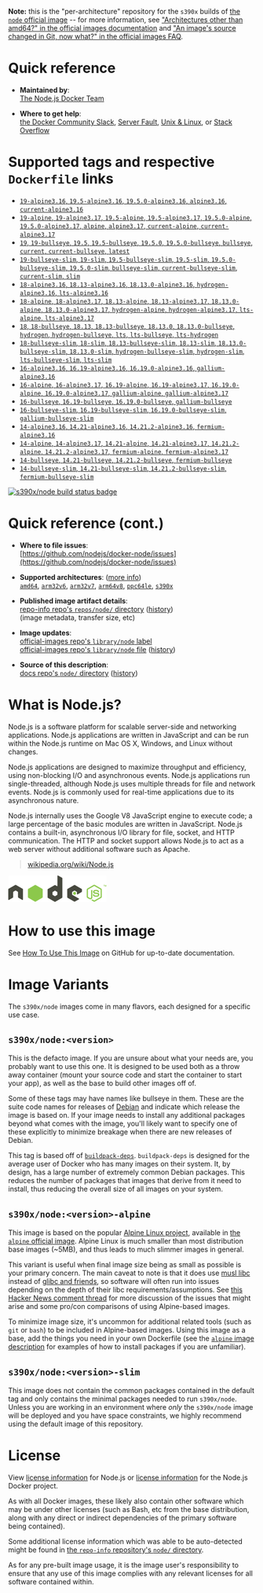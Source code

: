 <!--

********************************************************************************

WARNING:

    DO NOT EDIT "node/README.md"

    IT IS AUTO-GENERATED

    (from the other files in "node/" combined with a set of templates)

********************************************************************************

-->

**Note:** this is the "per-architecture" repository for the `s390x` builds of [the `node` official image](https://hub.docker.com/_/node) -- for more information, see ["Architectures other than amd64?" in the official images documentation](https://github.com/docker-library/official-images#architectures-other-than-amd64) and ["An image's source changed in Git, now what?" in the official images FAQ](https://github.com/docker-library/faq#an-images-source-changed-in-git-now-what).

# Quick reference

-	**Maintained by**:  
	[The Node.js Docker Team](https://github.com/nodejs/docker-node)

-	**Where to get help**:  
	[the Docker Community Slack](https://dockr.ly/comm-slack), [Server Fault](https://serverfault.com/help/on-topic), [Unix & Linux](https://unix.stackexchange.com/help/on-topic), or [Stack Overflow](https://stackoverflow.com/help/on-topic)

# Supported tags and respective `Dockerfile` links

-	[`19-alpine3.16`, `19.5-alpine3.16`, `19.5.0-alpine3.16`, `alpine3.16`, `current-alpine3.16`](https://github.com/nodejs/docker-node/blob/18a65fa8f56063a42381aa94923ce07f00375d7d/19/alpine3.16/Dockerfile)
-	[`19-alpine`, `19-alpine3.17`, `19.5-alpine`, `19.5-alpine3.17`, `19.5.0-alpine`, `19.5.0-alpine3.17`, `alpine`, `alpine3.17`, `current-alpine`, `current-alpine3.17`](https://github.com/nodejs/docker-node/blob/18a65fa8f56063a42381aa94923ce07f00375d7d/19/alpine3.17/Dockerfile)
-	[`19`, `19-bullseye`, `19.5`, `19.5-bullseye`, `19.5.0`, `19.5.0-bullseye`, `bullseye`, `current`, `current-bullseye`, `latest`](https://github.com/nodejs/docker-node/blob/18a65fa8f56063a42381aa94923ce07f00375d7d/19/bullseye/Dockerfile)
-	[`19-bullseye-slim`, `19-slim`, `19.5-bullseye-slim`, `19.5-slim`, `19.5.0-bullseye-slim`, `19.5.0-slim`, `bullseye-slim`, `current-bullseye-slim`, `current-slim`, `slim`](https://github.com/nodejs/docker-node/blob/18a65fa8f56063a42381aa94923ce07f00375d7d/19/bullseye-slim/Dockerfile)
-	[`18-alpine3.16`, `18.13-alpine3.16`, `18.13.0-alpine3.16`, `hydrogen-alpine3.16`, `lts-alpine3.16`](https://github.com/nodejs/docker-node/blob/86d8b5dbad62b7c58d2146dafaa7b35086ae2eb8/18/alpine3.16/Dockerfile)
-	[`18-alpine`, `18-alpine3.17`, `18.13-alpine`, `18.13-alpine3.17`, `18.13.0-alpine`, `18.13.0-alpine3.17`, `hydrogen-alpine`, `hydrogen-alpine3.17`, `lts-alpine`, `lts-alpine3.17`](https://github.com/nodejs/docker-node/blob/86d8b5dbad62b7c58d2146dafaa7b35086ae2eb8/18/alpine3.17/Dockerfile)
-	[`18`, `18-bullseye`, `18.13`, `18.13-bullseye`, `18.13.0`, `18.13.0-bullseye`, `hydrogen`, `hydrogen-bullseye`, `lts`, `lts-bullseye`, `lts-hydrogen`](https://github.com/nodejs/docker-node/blob/86d8b5dbad62b7c58d2146dafaa7b35086ae2eb8/18/bullseye/Dockerfile)
-	[`18-bullseye-slim`, `18-slim`, `18.13-bullseye-slim`, `18.13-slim`, `18.13.0-bullseye-slim`, `18.13.0-slim`, `hydrogen-bullseye-slim`, `hydrogen-slim`, `lts-bullseye-slim`, `lts-slim`](https://github.com/nodejs/docker-node/blob/86d8b5dbad62b7c58d2146dafaa7b35086ae2eb8/18/bullseye-slim/Dockerfile)
-	[`16-alpine3.16`, `16.19-alpine3.16`, `16.19.0-alpine3.16`, `gallium-alpine3.16`](https://github.com/nodejs/docker-node/blob/2a15356c778b366621aa370a4294c59ac1df9c6a/16/alpine3.16/Dockerfile)
-	[`16-alpine`, `16-alpine3.17`, `16.19-alpine`, `16.19-alpine3.17`, `16.19.0-alpine`, `16.19.0-alpine3.17`, `gallium-alpine`, `gallium-alpine3.17`](https://github.com/nodejs/docker-node/blob/2a15356c778b366621aa370a4294c59ac1df9c6a/16/alpine3.17/Dockerfile)
-	[`16-bullseye`, `16.19-bullseye`, `16.19.0-bullseye`, `gallium-bullseye`](https://github.com/nodejs/docker-node/blob/3f8018043408490439723ed3b71ab5578d69ea70/16/bullseye/Dockerfile)
-	[`16-bullseye-slim`, `16.19-bullseye-slim`, `16.19.0-bullseye-slim`, `gallium-bullseye-slim`](https://github.com/nodejs/docker-node/blob/3f8018043408490439723ed3b71ab5578d69ea70/16/bullseye-slim/Dockerfile)
-	[`14-alpine3.16`, `14.21-alpine3.16`, `14.21.2-alpine3.16`, `fermium-alpine3.16`](https://github.com/nodejs/docker-node/blob/3f8018043408490439723ed3b71ab5578d69ea70/14/alpine3.16/Dockerfile)
-	[`14-alpine`, `14-alpine3.17`, `14.21-alpine`, `14.21-alpine3.17`, `14.21.2-alpine`, `14.21.2-alpine3.17`, `fermium-alpine`, `fermium-alpine3.17`](https://github.com/nodejs/docker-node/blob/3f8018043408490439723ed3b71ab5578d69ea70/14/alpine3.17/Dockerfile)
-	[`14-bullseye`, `14.21-bullseye`, `14.21.2-bullseye`, `fermium-bullseye`](https://github.com/nodejs/docker-node/blob/3f8018043408490439723ed3b71ab5578d69ea70/14/bullseye/Dockerfile)
-	[`14-bullseye-slim`, `14.21-bullseye-slim`, `14.21.2-bullseye-slim`, `fermium-bullseye-slim`](https://github.com/nodejs/docker-node/blob/3f8018043408490439723ed3b71ab5578d69ea70/14/bullseye-slim/Dockerfile)

[![s390x/node build status badge](https://img.shields.io/jenkins/s/https/doi-janky.infosiftr.net/job/multiarch/job/s390x/job/node.svg?label=s390x/node%20%20build%20job)](https://doi-janky.infosiftr.net/job/multiarch/job/s390x/job/node/)

# Quick reference (cont.)

-	**Where to file issues**:  
	[https://github.com/nodejs/docker-node/issues](https://github.com/nodejs/docker-node/issues)

-	**Supported architectures**: ([more info](https://github.com/docker-library/official-images#architectures-other-than-amd64))  
	[`amd64`](https://hub.docker.com/r/amd64/node/), [`arm32v6`](https://hub.docker.com/r/arm32v6/node/), [`arm32v7`](https://hub.docker.com/r/arm32v7/node/), [`arm64v8`](https://hub.docker.com/r/arm64v8/node/), [`ppc64le`](https://hub.docker.com/r/ppc64le/node/), [`s390x`](https://hub.docker.com/r/s390x/node/)

-	**Published image artifact details**:  
	[repo-info repo's `repos/node/` directory](https://github.com/docker-library/repo-info/blob/master/repos/node) ([history](https://github.com/docker-library/repo-info/commits/master/repos/node))  
	(image metadata, transfer size, etc)

-	**Image updates**:  
	[official-images repo's `library/node` label](https://github.com/docker-library/official-images/issues?q=label%3Alibrary%2Fnode)  
	[official-images repo's `library/node` file](https://github.com/docker-library/official-images/blob/master/library/node) ([history](https://github.com/docker-library/official-images/commits/master/library/node))

-	**Source of this description**:  
	[docs repo's `node/` directory](https://github.com/docker-library/docs/tree/master/node) ([history](https://github.com/docker-library/docs/commits/master/node))

# What is Node.js?

Node.js is a software platform for scalable server-side and networking applications. Node.js applications are written in JavaScript and can be run within the Node.js runtime on Mac OS X, Windows, and Linux without changes.

Node.js applications are designed to maximize throughput and efficiency, using non-blocking I/O and asynchronous events. Node.js applications run single-threaded, although Node.js uses multiple threads for file and network events. Node.js is commonly used for real-time applications due to its asynchronous nature.

Node.js internally uses the Google V8 JavaScript engine to execute code; a large percentage of the basic modules are written in JavaScript. Node.js contains a built-in, asynchronous I/O library for file, socket, and HTTP communication. The HTTP and socket support allows Node.js to act as a web server without additional software such as Apache.

> [wikipedia.org/wiki/Node.js](https://en.wikipedia.org/wiki/Node.js)

![logo](https://raw.githubusercontent.com/docker-library/docs/01c12653951b2fe592c1f93a13b4e289ada0e3a1/node/logo.png)

# How to use this image

See [How To Use This Image](https://github.com/nodejs/docker-node/blob/master/README.md#how-to-use-this-image) on GitHub for up-to-date documentation.

# Image Variants

The `s390x/node` images come in many flavors, each designed for a specific use case.

## `s390x/node:<version>`

This is the defacto image. If you are unsure about what your needs are, you probably want to use this one. It is designed to be used both as a throw away container (mount your source code and start the container to start your app), as well as the base to build other images off of.

Some of these tags may have names like bullseye in them. These are the suite code names for releases of [Debian](https://wiki.debian.org/DebianReleases) and indicate which release the image is based on. If your image needs to install any additional packages beyond what comes with the image, you'll likely want to specify one of these explicitly to minimize breakage when there are new releases of Debian.

This tag is based off of [`buildpack-deps`](https://hub.docker.com/_/buildpack-deps/). `buildpack-deps` is designed for the average user of Docker who has many images on their system. It, by design, has a large number of extremely common Debian packages. This reduces the number of packages that images that derive from it need to install, thus reducing the overall size of all images on your system.

## `s390x/node:<version>-alpine`

This image is based on the popular [Alpine Linux project](https://alpinelinux.org), available in [the `alpine` official image](https://hub.docker.com/_/alpine). Alpine Linux is much smaller than most distribution base images (~5MB), and thus leads to much slimmer images in general.

This variant is useful when final image size being as small as possible is your primary concern. The main caveat to note is that it does use [musl libc](https://musl.libc.org) instead of [glibc and friends](https://www.etalabs.net/compare_libcs.html), so software will often run into issues depending on the depth of their libc requirements/assumptions. See [this Hacker News comment thread](https://news.ycombinator.com/item?id=10782897) for more discussion of the issues that might arise and some pro/con comparisons of using Alpine-based images.

To minimize image size, it's uncommon for additional related tools (such as `git` or `bash`) to be included in Alpine-based images. Using this image as a base, add the things you need in your own Dockerfile (see the [`alpine` image description](https://hub.docker.com/_/alpine/) for examples of how to install packages if you are unfamiliar).

## `s390x/node:<version>-slim`

This image does not contain the common packages contained in the default tag and only contains the minimal packages needed to run `s390x/node`. Unless you are working in an environment where *only* the `s390x/node` image will be deployed and you have space constraints, we highly recommend using the default image of this repository.

# License

View [license information](https://github.com/nodejs/node/blob/master/LICENSE) for Node.js or [license information](https://github.com/nodejs/docker-node/blob/master/LICENSE) for the Node.js Docker project.

As with all Docker images, these likely also contain other software which may be under other licenses (such as Bash, etc from the base distribution, along with any direct or indirect dependencies of the primary software being contained).

Some additional license information which was able to be auto-detected might be found in [the `repo-info` repository's `node/` directory](https://github.com/docker-library/repo-info/tree/master/repos/node).

As for any pre-built image usage, it is the image user's responsibility to ensure that any use of this image complies with any relevant licenses for all software contained within.
